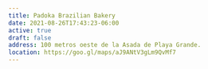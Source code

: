 ```yaml
---
title: Padoka Brazilian Bakery
date: 2021-08-26T17:43:23-06:00
active: true
draft: false
address: 100 metros oeste de la Asada de Playa Grande.
location: https://goo.gl/maps/aJ9ANtV3gLm9QvMf7
---
```

